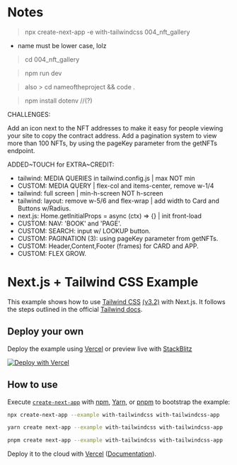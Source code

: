 
# Notes

> npx create-next-app -e with-tailwindcss 004_nft_gallery

- name must be lower case, lolz

>cd 004_nft_gallery

> npm run dev    

> also > cd nameoftheproject && code .

> npm install dotenv //(?)

CHALLENGES:

Add an icon next to the NFT addresses to make it easy for people viewing your site to copy the contract address.
Add a pagination system to view more than 100 NFTs, by using the pageKey parameter from the getNFTs endpoint.


ADDED~TOUCH for EXTRA~CREDIT:
- tailwind: MEDIA QUERIES in tailwind.config.js | max NOT min
- CUSTOM: MEDIA QUERY | flex-col and items-center, remove w-1/4
- tailwind: full screen | min-h-screen NOT h-screen
- tailwind: layout:  remove w-5/6 and flex-wrap | add width to Card and Buttons w/Radius.
- next.js: Home.getInitialProps = async (ctx) => {} | init front-load
- CUSTOM: NAV: 'BOOK' and 'PAGE'. 
- CUSTOM: SEARCH: input w/ LOOKUP button.
- CUSTOM: PAGINATION (3): using pageKey parameter from getNFTs.
- CUSTOM: Header,Content,Footer (frames) for CARD and APP.
- CUSTOM: FLEX GROW. 



# Next.js + Tailwind CSS Example

This example shows how to use [Tailwind CSS](https://tailwindcss.com/) [(v3.2)](https://tailwindcss.com/blog/tailwindcss-v3-2) with Next.js. It follows the steps outlined in the official [Tailwind docs](https://tailwindcss.com/docs/guides/nextjs).

## Deploy your own

Deploy the example using [Vercel](https://vercel.com?utm_source=github&utm_medium=readme&utm_campaign=next-example) or preview live with [StackBlitz](https://stackblitz.com/github/vercel/next.js/tree/canary/examples/with-tailwindcss)

[![Deploy with Vercel](https://vercel.com/button)](https://vercel.com/new/git/external?repository-url=https://github.com/vercel/next.js/tree/canary/examples/with-tailwindcss&project-name=with-tailwindcss&repository-name=with-tailwindcss)

## How to use

Execute [`create-next-app`](https://github.com/vercel/next.js/tree/canary/packages/create-next-app) with [npm](https://docs.npmjs.com/cli/init), [Yarn](https://yarnpkg.com/lang/en/docs/cli/create/), or [pnpm](https://pnpm.io) to bootstrap the example:

```bash
npx create-next-app --example with-tailwindcss with-tailwindcss-app
```

```bash
yarn create next-app --example with-tailwindcss with-tailwindcss-app
```

```bash
pnpm create next-app --example with-tailwindcss with-tailwindcss-app
```

Deploy it to the cloud with [Vercel](https://vercel.com/new?utm_source=github&utm_medium=readme&utm_campaign=next-example) ([Documentation](https://nextjs.org/docs/deployment)).
